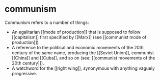 # communism

Communism refers to a number of things:

-   An egalitarian [[mode of production]] that is supposed to follow [[capitalism]] first specified by [[Marx]] (see [[communist mode of production]])
-   A reference to the political and economic movements of the 20th century of the same name, producing the [[Soviet Union]], communist [[China]] and [[Cuba]], and so on (see: [[communist movements of the 20th century]]).
-   A watchword for the [[right wing]], synonymous with anything vaguely progressive.
